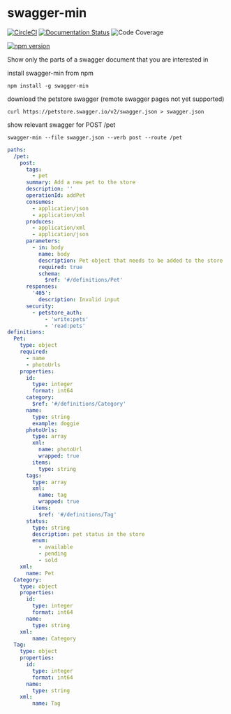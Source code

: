 # swagger-min
[![CircleCI](https://circleci.com/gh/kjjuno/swagger-min.svg?style=shield)](https://circleci.com/gh/kjjuno/swagger-min)
[![Documentation Status](https://readthedocs.org/projects/swagger-min/badge/?version=latest)](https://swagger-min.readthedocs.io/en/latest/?badge=latest)
![Code Coverage](https://img.shields.io/codecov/c/github/kjjuno/swagger-min/master.svg?style=flat)

[![npm version](https://badge.fury.io/js/swagger-min.svg)](https://badge.fury.io/js/swagger-min)

Show only the parts of a swagger document that you are interested in

install swagger-min from npm
```
npm install -g swagger-min
```

download the petstore swagger (remote swagger pages not yet supported)
```
curl https://petstore.swagger.io/v2/swagger.json > swagger.json
```

show relevant swagger for POST /pet
```
swagger-min --file swagger.json --verb post --route /pet
```

```yaml
paths:
  /pet:
    post:
      tags:
        - pet
      summary: Add a new pet to the store
      description: ''
      operationId: addPet
      consumes:
        - application/json
        - application/xml
      produces:
        - application/xml
        - application/json
      parameters:
        - in: body
          name: body
          description: Pet object that needs to be added to the store
          required: true
          schema:
            $ref: '#/definitions/Pet'
      responses:
        '405':
          description: Invalid input
      security:
        - petstore_auth:
            - 'write:pets'
            - 'read:pets'
definitions:
  Pet:
    type: object
    required:
      - name
      - photoUrls
    properties:
      id:
        type: integer
        format: int64
      category:
        $ref: '#/definitions/Category'
      name:
        type: string
        example: doggie
      photoUrls:
        type: array
        xml:
          name: photoUrl
          wrapped: true
        items:
          type: string
      tags:
        type: array
        xml:
          name: tag
          wrapped: true
        items:
          $ref: '#/definitions/Tag'
      status:
        type: string
        description: pet status in the store
        enum:
          - available
          - pending
          - sold
    xml:
      name: Pet
  Category:
    type: object
    properties:
      id:
        type: integer
        format: int64
      name:
        type: string
    xml:
        name: Category
  Tag:
    type: object
    properties:
      id:
        type: integer
        format: int64
      name:
        type: string
    xml:
        name: Tag
```
